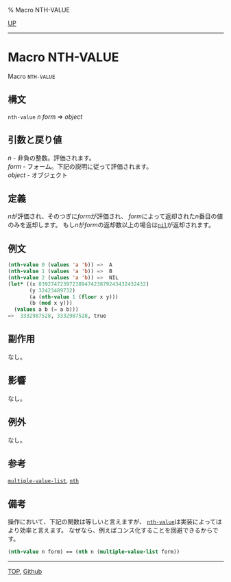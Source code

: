 % Macro NTH-VALUE

[UP](5.3.html)  

---

# Macro **NTH-VALUE**


Macro `NTH-VALUE`


## 構文

`nth-value` *n* *form* => *object*


## 引数と戻り値

*n* - 非負の整数。評価されます。  
*form* - フォーム。下記の説明に従って評価されます。  
*object* - オブジェクト


## 定義

*n*が評価され、そのつぎに*form*が評価され、
*form*によって返却された*n*番目の値のみを返却します。
もし*n*が*form*の返却数以上の場合は[`nil`](5.3.nil-variable.html)が返却されます。


## 例文

```lisp
(nth-value 0 (values 'a 'b)) =>  A
(nth-value 1 (values 'a 'b)) =>  B
(nth-value 2 (values 'a 'b)) =>  NIL
(let* ((x 83927472397238947423879243432432432)
       (y 32423489732)
       (a (nth-value 1 (floor x y)))
       (b (mod x y)))
  (values a b (= a b)))
=>  3332987528, 3332987528, true
```


## 副作用

なし。


## 影響

なし。


## 例外

なし。


## 参考

[`multiple-value-list`](5.3.multiple-value-list.html),
[`nth`](14.2.nth.html)


## 備考

操作において、下記の関数は等しいと言えますが、
[`nth-value`](5.3.nth-value.html)は実装によってはより効率と言えます。
なぜなら、例えばコンス化することを回避できるからです。

```lisp
(nth-value n form) == (nth n (multiple-value-list form))
```


---
[TOP](index.html),  [Github](https://github.com/nptcl/npt-japanese)

